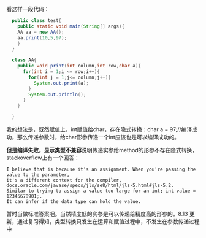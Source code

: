 看这样一段代码：
```java
  public class test{
    public static void main(String[] args){
    AA aa = new AA();
    aa.print(10,5,97);
    }
  }

  class AA{
    public void print(int column,int row,char a){
      for(int i = 1;i <= row;i++){
        for(int j = 1;j<= column;j++){
          System.out.print(a);
        }
        System.out.println();
      }
    }

  }
```

我的想法是，既然赋值上，int赋值给char，存在隐式转换：char a = 97;//编译成功，那么传递参数时，给char形参传递一个int应该也是可以编译成功的。

**但是编译失败，显示类型不兼容**说明传递实参给method的形参不存在隐式转换，stackoverflow上有一个回答：

```
I believe that is because it's an assignment. When you're passing the value to the parameter,
it's a different context for the compiler, docs.oracle.com/javase/specs/jls/se8/html/jls-5.html#jls-5.2.
Similar to trying to assign a value too large for an int; int value = 12345678901;.
It can infer if the data type can hold the value. 
```

暂时当做标准答案吧。当然精度低的实参是可以传递给精度高的形参的。8.13 更新，通过复习得知，类型转换只发生在运算和赋值过程中，不发生在参数传递过程中
